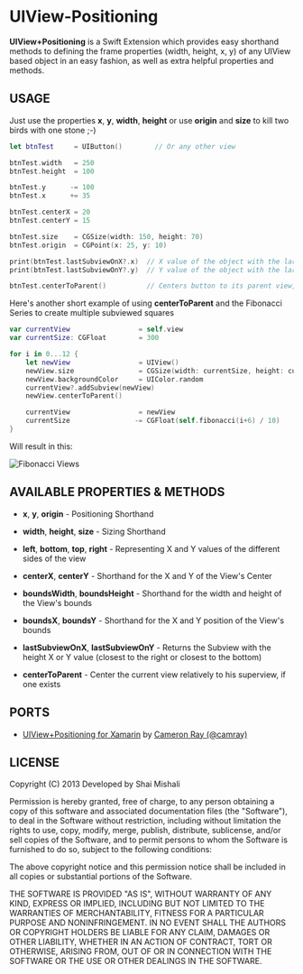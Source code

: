 UIView-Positioning
================
**UIView+Positioning** is a Swift Extension which provides easy shorthand methods to defining the frame properties (width, height, x, y) of any UIView based object in an easy fashion, as well as extra helpful properties and methods.

USAGE
-----
Just use the properties **x**, **y**, **width**, **height** or use **origin** and **size** to kill two birds with one stone ;-)

```swift
let btnTest     = UIButton()        // Or any other view

btnTest.width   = 250
btnTest.height  = 100

btnTest.y      -= 100
btnTest.x      += 35

btnTest.centerX = 20
btnTest.centerY = 15

btnTest.size    = CGSize(width: 150, height: 70)
btnTest.origin  = CGPoint(x: 25, y: 10)

print(btnTest.lastSubviewOnX?.x)  // X value of the object with the largest X value
print(btnTest.lastSubviewOnY?.y)  // Y value of the object with the largest Y value

btnTest.centerToParent()          // Centers button to its parent view, if exists
```

Here's another short example of using **centerToParent** and the Fibonacci Series to create multiple subviewed squares
```swift
var currentView                 = self.view
var currentSize: CGFloat        = 300

for i in 0...12 {
    let newView                 = UIView()
    newView.size                = CGSize(width: currentSize, height: currentSize)
    newView.backgroundColor     = UIColor.random
    currentView?.addSubview(newView)
    newView.centerToParent()

    currentView                 = newView
    currentSize                -= CGFloat(self.fibonacci(i+6) / 10)
}
```

Will result in this:

![Fibonacci Views](http://i61.tinypic.com/29gmnih.jpg)

AVAILABLE PROPERTIES & METHODS
-----
- **x**, **y**, **origin** - Positioning Shorthand
- **width**, **height**, **size** - Sizing Shorthand
- **left**, **bottom**, **top**, **right** - Representing X and Y values of the different sides of the view
- **centerX**, **centerY** - Shorthand for the X and Y of the View's Center
- **boundsWidth**, **boundsHeight** - Shorthand for the width and height of the View's bounds
- **boundsX**, **boundsY** - Shorthand for the X and Y position of the View's bounds
- **lastSubviewOnX**, **lastSubviewOnY** - Returns the Subview with the height X or Y value (closest to the right or closest to the bottom)

- **centerToParent** - Center the current view relatively to his superview, if one exists

PORTS
-----
* [UIView+Positioning for Xamarin] by [Cameron Ray (@camray)]

LICENSE
-------------------

Copyright (C) 2013 Developed by Shai Mishali

Permission is hereby granted, free of charge, to any person obtaining a copy
of this software and associated documentation files (the "Software"), to deal
in the Software without restriction, including without limitation the rights
to use, copy, modify, merge, publish, distribute, sublicense, and/or sell
copies of the Software, and to permit persons to whom the Software is
furnished to do so, subject to the following conditions:

The above copyright notice and this permission notice shall be included in
all copies or substantial portions of the Software.

THE SOFTWARE IS PROVIDED "AS IS", WITHOUT WARRANTY OF ANY KIND, EXPRESS OR
IMPLIED, INCLUDING BUT NOT LIMITED TO THE WARRANTIES OF MERCHANTABILITY,
FITNESS FOR A PARTICULAR PURPOSE AND NONINFRINGEMENT. IN NO EVENT SHALL THE
AUTHORS OR COPYRIGHT HOLDERS BE LIABLE FOR ANY CLAIM, DAMAGES OR OTHER
LIABILITY, WHETHER IN AN ACTION OF CONTRACT, TORT OR OTHERWISE, ARISING FROM,
OUT OF OR IN CONNECTION WITH THE SOFTWARE OR THE USE OR OTHER DEALINGS IN
THE SOFTWARE.

[UIView+Positioning for Xamarin]:https://github.com/camray/Xamarin-UIView-Positioning
[Cameron Ray (@camray)]:https://github.com/camray
